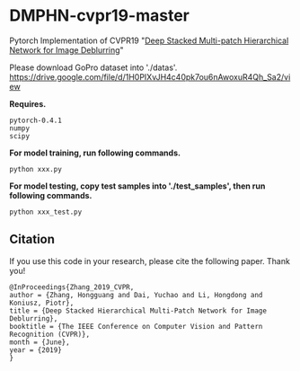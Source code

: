 # DMPHN-cvpr19-master
Pytorch Implementation of CVPR19 "[Deep Stacked Multi-patch Hierarchical Network for Image Deblurring](https://arxiv.org/pdf/1904.03468.pdf)" <br/>

Please download GoPro dataset into './datas'. <br/>
https://drive.google.com/file/d/1H0PIXvJH4c40pk7ou6nAwoxuR4Qh_Sa2/view

__Requires.__
```
pytorch-0.4.1
numpy
scipy
```

__For model training, run following commands.__

```
python xxx.py
```


__For model testing, copy test samples into './test_samples', then run following commands.__

```
python xxx_test.py
```
## Citation
If you use this code in your research, please cite the following paper. Thank you!

```
@InProceedings{Zhang_2019_CVPR,
author = {Zhang, Hongguang and Dai, Yuchao and Li, Hongdong and Koniusz, Piotr},
title = {Deep Stacked Hierarchical Multi-Patch Network for Image Deblurring},
booktitle = {The IEEE Conference on Computer Vision and Pattern Recognition (CVPR)},
month = {June},
year = {2019}
}
```
